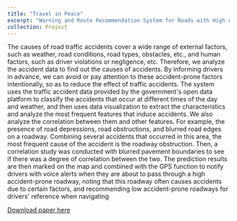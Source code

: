 ```yaml
---
title: "Travel in Peace"
excerpt: "Warning and Route Recommendation System for Roads with High Accident Rates<br/><img src='/images/icon-1024.png'>"
collection: Project
---
```


The causes of road traffic accidents cover a wide range of external factors, such as weather, road conditions, road types, obstacles, etc., and human factors, such as driver violations or negligence, etc. Therefore, we analyze the accident data to find out the causes of accidents. By informing drivers in advance, we can avoid or pay attention to these accident-prone factors intentionally, so as to reduce the effect of traffic accidents. The system uses the traffic accident data provided by the government's open data platform to classify the accidents that occur at different times of the day and weather, and then uses data visualization to extract the characteristics and analyze the most frequent features that induce accidents. We also analyze the correlation between them and other features. For example, the presence of road depressions, road obstructions, and blurred road edges on a roadway. Combining several accidents that occurred in this area, the most frequent cause of the accident is the roadway obstruction. Then, a correlation study was conducted with blurred pavement boundaries to see if there was a degree of correlation between the two. The prediction results are then marked on the map and combined with the GPS function to notify drivers with voice alerts when they are about to pass through a high accident-prone roadway, noting that this roadway often causes accidents due to certain factors, and recommending low accident-prone roadways for drivers' reference when navigating

[Download paper here](http://andyyuyc.github.io/files/project1.pdf)


